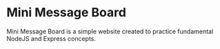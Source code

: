 # Mini Message Board

Mini Message Board is a simple website created to practice fundamental NodeJS and Express concepts.
